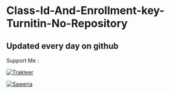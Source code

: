 # Class-Id-And-Enrollment-key-Turnitin-No-Repository

## Updated every day on github

Support Me :

[![Trakteer](https://dev-to-uploads.s3.amazonaws.com/uploads/articles/gt7j2h08ve3987qhkf08.png)](https://trakteer.id/yudhasdev/link)

[![Saweria](https://dev-to-uploads.s3.amazonaws.com/uploads/articles/sx7lzyl946962g7hd2sm.png)](https://saweria.co/yudhasDev)
